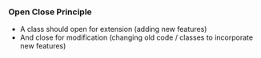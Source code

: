 ### Open Close Principle
- A class should open for extension (adding new features)
- And close for modification (changing old code / classes to incorporate new features)
